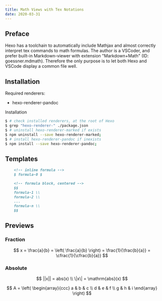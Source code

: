 ```yaml
---
title: Math Views with Tex Notations
date: 2020-03-31
---
```


## Preface
Hexo has a toolchain to automatically include Mathjax and almost correctly interpret tex commands to math formulas. The author is a VSCoder, and prefer built-in Markdown-viewer with extension "Markdown+Math" (ID: goessner.mdmath). Therefore the only purpose is to let both Hexo and VSCode display a common file well.

## Installation
Required renderers:
- hexo-renderer-pandoc

Installation
```bash
$ # check installed renderers, at the root of Hexo
$ grep "hexo-renderer-" ./package.json
$ # uninstall hexo-renderer-marked if exists
$ npm uninstall --save hexo-renderer-marked;
$ # install hexo-renderer-pandoc if inexists
$ npm install --save hexo-renderer-pandoc;
```

## Templates

~~~md
    <!-- inline formula -->
    $ formula-0 $

    <!-- formula block, centered -->
    $$
    formula-1 \\
    formula-2 \\
    ...
    formula-n \\
    $$
~~~

## Previews
### Fraction

$$
    x = \frac{a}{b} = \left( \frac{a}{b} \right) = \frac{1}{\frac{b}{a}} = \cfrac{1}{\cfrac{b}{a}}
$$

### Absolute
$$
    ||x|| = abs(x) \\
    \|x\| = \mathrm{abs}(x)
$$

$$
A = \left(
    \begin{array}{ccc}
      a & b & c \\
      d & e & f \\
      g & h & i
    \end{array}
  \right)
$$